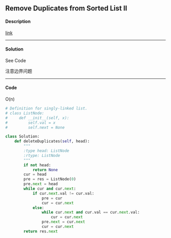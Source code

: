 ## Remove Duplicates from Sorted List II

#### Description

[link](https://leetcode.com/problems/remove-duplicates-from-sorted-list-ii/)

---

#### Solution

See Code

注意边界问题

---

#### Code

O(n)

```python
# Definition for singly-linked list.
# class ListNode:
#     def __init__(self, x):
#         self.val = x
#         self.next = None

class Solution:
    def deleteDuplicates(self, head):
        """
        :type head: ListNode
        :rtype: ListNode
        """
        if not head:
            return None
        cur = head
        pre = res = ListNode(0)
        pre.next = head
        while cur and cur.next:
            if cur.next.val != cur.val:
                pre = cur
                cur = cur.next
            else:
                while cur.next and cur.val == cur.next.val:
                    cur = cur.next
                pre.next = cur.next
                cur = cur.next
        return res.next
```
